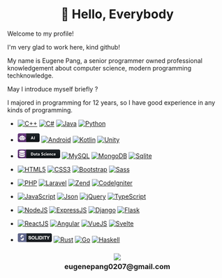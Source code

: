 <h1 align="center">👋 Hello, Everybody</h1>

Welcome to my profile!

I'm very glad to work here, kind github!

My name is Eugene Pang, a senior programmer owned professional knowledgement about computer science, modern programming techknowledge.

May I introduce myself briefly ?

I majored in programming for 12 years, so I have good experience in any kinds of programming.

- [![C++](https://img.shields.io/badge/-C%20&%20C++-659ad2?style=flat&logo=c%2B%2B&logoColor=ffffff&link=https://github.com/msilucifer/)]()
[![C#](https://img.shields.io/static/v1?message=C%E2%99%AF&logo=csharp&color=11c382&logoColor=white&label=%20)]()
[![Java](https://img.shields.io/badge/Java-007396?style=flat-square&logo=Java&logoColor=white&label=J&labelColor=green)]()
[![Python](https://img.shields.io/badge/-Python-black?style=flat&logo=python&link=https://github.com/msilucifer/)]()

- [![AI](https://github.com/SvenCelin/SvenCelin/blob/master/Badges/ai.png)]()
[![Android](https://img.shields.io/static/v1?message=Android&logo=android&color=11c382&logoColor=white&label=%20)]()
[![Kotlin](https://img.shields.io/static/v1?message=Kotlin&logo=kotlin&color=1821c3&logoColor=white&label=%20)]()
[![Unity](https://img.shields.io/static/v1?message=Unity3D&logo=unity&color=182123&logoColor=white&label=%20)]()

- [![DataScience](https://github.com/SvenCelin/SvenCelin/blob/master/Badges/datascience.png)]()
[![MySQL](https://img.shields.io/badge/-MySQL-black?style=flat&logo=mysql&link=https://github.com/msilucifer/)]()
[![MongoDB](https://img.shields.io/badge/-MongoDB-DDE072?style=flat&logo=mongodb&link=https://github.com/msilucifer/)]()
[![Sqlite](https://img.shields.io/static/v1?message=Sqlite&logo=sqlite&color=c82b23&logoColor=white&label=%20)]()

- [![HTML5](https://img.shields.io/badge/-HTML5-E34F26?style=flat&logo=html5&logoColor=white&link=https://github.com/msilucifer/)]() 
[![CSS3](https://img.shields.io/badge/-CSS3-1572B6?style=flat&logo=css3&link=https://github.com/msilucifer/)]() 
[![Bootstrap](https://img.shields.io/badge/-Bootstrap-563D7C?style=flat&logo=bootstrap&link=https://github.com/msilucifer/)]()
[![Sass](https://img.shields.io/static/v1?message=Sass&logo=sass&color=232bc8&logoColor=white&label=%20)]()

- [![PHP](https://img.shields.io/static/v1?message=PHP&logo=php&color=28b1b3&logoColor=white&label=%20)]()
[![Laravel](https://img.shields.io/static/v1?message=Laravel&logo=laravel&color=b12328&logoColor=white&label=%20)]()
[![Zend](https://img.shields.io/static/v1?message=Zend&logo=zend&color=b328b1&logoColor=white&label=%20)]()
[![CodeIgniter](https://img.shields.io/static/v1?message=CodeIgniter&logo=codeigniter&color=2283b1&logoColor=white&label=%20)]()

- [![JavaScript](https://img.shields.io/badge/-JavaScript-black?style=flat&logo=javascript&link=https://github.com/msilucifer/)]()
[![Json](https://img.shields.io/static/v1?message=Json&logo=json&color=black&logoColor=white&label=%20)]()
[![jQuery](https://img.shields.io/static/v1?message=jQuery&logo=jquery&color=f000f0&logoColor=white&label=%20)]()
[![TypeScript](https://img.shields.io/badge/TypeScript-black?style=flat&logo=typescript&link=https://github.com/msilucifer/)]()

- [![NodeJS](https://img.shields.io/badge/-Node.js-181717?style=flat&logo=nodedotjs&logoColor=white&link=https://github.com/msilucifer/)]()
[![ExpressJS](https://img.shields.io/static/v1?message=Express&logo=express&color=blueviolet&logoColor=white&label=%20)]()
[![Django](https://img.shields.io/badge/-django-black?style=flat&logo=django)]()
[![Flask](https://img.shields.io/static/v1?message=Flask&logo=flask&color=informational&logoColor=white&label=%20)]()

- [![ReactJS](https://img.shields.io/static/v1?message=React&logo=react&labelColor=5c5c5c&color=1182c3&logoColor=white&label=%20)]() 
[![Angular](https://img.shields.io/badge/-Angular-DD0031?style=flat&logo=angular&logoColor=white&link=https://github.com/msilucifer/)]() 
[![VueJS](https://img.shields.io/badge/VueJS-41B883??style=flat&logo=vue.js&logoColor=white&link=https://github.com/msilucifer/)]()
[![Svelte](https://img.shields.io/static/v1?message=Svelte&logo=svelte&color=ff69b4&logoColor=white&label=%20)]()

- [![Solidity](https://github.com/msilucifer/msilucifer/blob/master/solidity.png)]()
[![Rust](https://img.shields.io/badge/Rust-black?style=flat&logo=rust&logoColor=white&link=https://github.com/msilucifer/)]()
[![Go](https://img.shields.io/badge/-Go-00ADD8?style=flat&logo=go&logoColor=white&link=https://github.com/msilucifer/)]()
[![Haskell](https://img.shields.io/badge/-Haskell-5D4F85?style=flat&logo=haskell&logoColor=white&link=https://github.com/msilucifer/)]()


<h3 align="center"> <img  src="https://encrypted-tbn0.gstatic.com/images?q=tbn:ANd9GcRxx7adPbXtYKnbqV0bE27nkO0a2_7fnzxfV1-i8LXn0w&s"><br>eugenepang0207@gmail.com</h3>
